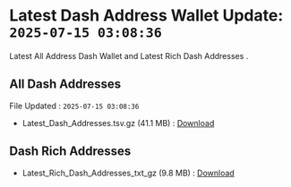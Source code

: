 # Latest Dash Address Wallet Update: `2025-07-15 03:08:36`

Latest All Address Dash Wallet and Latest Rich Dash Addresses .

## All Dash Addresses

File Updated : `2025-07-15 03:08:36`

- Latest_Dash_Addresses.tsv.gz (41.1 MB) : [Download](https://github.com/Pymmdrza/Rich-Address-Wallet/releases/tag/Dash)

## Dash Rich Addresses

- Latest_Rich_Dash_Addresses_txt_gz (9.8 MB) : [Download](https://github.com/Pymmdrza/Rich-Address-Wallet/releases/tag/Dash)
